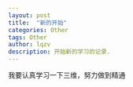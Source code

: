 ```yaml
---
layout: post
title:  "新的开始"
categories: Other
tags: Other
author: lqzv
description: 开始新的学习的记录.
---
```


我要认真学习一下三维，努力做到精通
